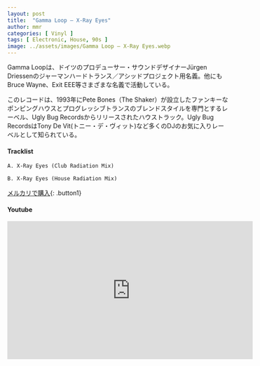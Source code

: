 ```yaml
---
layout: post
title:  "Gamma Loop – X-Ray Eyes"
author: mmr
categories: [ Vinyl ]
tags: [ Electronic, House, 90s ]
image: ../assets/images/Gamma Loop – X-Ray Eyes.webp
---
```


Gamma Loopは、ドイツのプロデューサー・サウンドデザイナーJürgen Driessenのジャーマンハードトランス／アシッドプロジェクト用名義。他にもBruce Wayne、Exit EEE等さまざまな名義で活動している。

このレコードは、1993年にPete Bones（The Shaker）が設立したファンキーなポンピングハウスとプログレッシブトランスのブレンドスタイルを専門とするレーベル、Ugly Bug Recordsからリリースされたハウストラック。Ugly Bug RecordsはTony De Vit(トニー・デ・ヴィット)など多くのDJのお気に入りレーベルとして知られている。

#### Tracklist
```md
A. X-Ray Eyes (Club Radiation Mix)

B. X-Ray Eyes (House Radiation Mix)
```

[メルカリで購入](https://jp.mercari.com/item/m21998589846?afid=6142608987){: .button1}

#### Youtube
<iframe width="560" height="315" src="https://www.youtube.com/embed/9y4_p0BJkbI?si=c3G12jVgmOID0v3s" title="YouTube video player" frameborder="0" allow="accelerometer; autoplay; clipboard-write; encrypted-media; gyroscope; picture-in-picture; web-share" referrerpolicy="strict-origin-when-cross-origin" allowfullscreen></iframe>